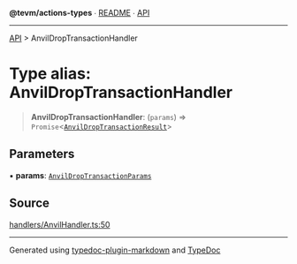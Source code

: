 **@tevm/actions-types** ∙ [README](../README.md) ∙ [API](../API.md)

***

[API](../API.md) > AnvilDropTransactionHandler

# Type alias: AnvilDropTransactionHandler

> **AnvilDropTransactionHandler**: (`params`) => `Promise`\<[`AnvilDropTransactionResult`](AnvilDropTransactionResult.md)\>

## Parameters

▪ **params**: [`AnvilDropTransactionParams`](AnvilDropTransactionParams.md)

## Source

[handlers/AnvilHandler.ts:50](https://github.com/evmts/tevm-monorepo/blob/main/packages/actions-types/src/handlers/AnvilHandler.ts#L50)

***
Generated using [typedoc-plugin-markdown](https://www.npmjs.com/package/typedoc-plugin-markdown) and [TypeDoc](https://typedoc.org/)
